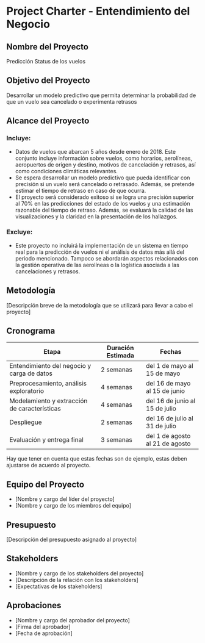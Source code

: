 # Project Charter - Entendimiento del Negocio

## Nombre del Proyecto

Predicción Status de los vuelos

## Objetivo del Proyecto

Desarrollar un modelo predictivo que permita determinar la probabilidad de que un vuelo sea cancelado o experimenta retrasos

## Alcance del Proyecto

### Incluye:

- Datos de vuelos que abarcan 5 años desde enero de 2018. Este conjunto incluye información sobre vuelos, como horarios, aerolíneas, aeropuertos de origen y destino, motivos de cancelación y retrasos, así como condiciones climáticas relevantes.
- Se espera desarrollar un modelo predictivo que pueda identificar con precisión si un vuelo será cancelado o retrasado. Además, se pretende estimar el tiempo de retraso en caso de que ocurra.
- El proyecto será considerado exitoso si se logra una precisión superior al 70% en las predicciones del estado de los vuelos y una estimación razonable del tiempo de retraso. Además, se evaluará la calidad de las visualizaciones y la claridad en la presentación de los hallazgos.

### Excluye:

-  Este proyecto no incluirá la implementación de un sistema en tiempo real para la predicción de vuelos ni el análisis de datos más allá del periodo mencionado. Tampoco se abordarán aspectos relacionados con la gestión operativa de las aerolíneas o la logística asociada a las cancelaciones y retrasos.

## Metodología

[Descripción breve de la metodología que se utilizará para llevar a cabo el proyecto]

## Cronograma

| Etapa | Duración Estimada | Fechas |
|------|---------|-------|
| Entendimiento del negocio y carga de datos | 2 semanas | del 1 de mayo al 15 de mayo |
| Preprocesamiento, análisis exploratorio | 4 semanas | del 16 de mayo al 15 de junio |
| Modelamiento y extracción de características | 4 semanas | del 16 de junio al 15 de julio |
| Despliegue | 2 semanas | del 16 de julio al 31 de julio |
| Evaluación y entrega final | 3 semanas | del 1 de agosto al 21 de agosto |

Hay que tener en cuenta que estas fechas son de ejemplo, estas deben ajustarse de acuerdo al proyecto.

## Equipo del Proyecto

- [Nombre y cargo del líder del proyecto]
- [Nombre y cargo de los miembros del equipo]

## Presupuesto

[Descripción del presupuesto asignado al proyecto]

## Stakeholders

- [Nombre y cargo de los stakeholders del proyecto]
- [Descripción de la relación con los stakeholders]
- [Expectativas de los stakeholders]

## Aprobaciones

- [Nombre y cargo del aprobador del proyecto]
- [Firma del aprobador]
- [Fecha de aprobación]
